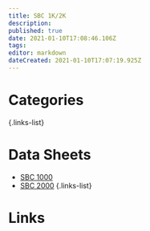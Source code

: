 ```yaml
---
title: SBC 1K/2K
description: 
published: true
date: 2021-01-10T17:08:46.106Z
tags: 
editor: markdown
dateCreated: 2021-01-10T17:07:19.925Z
---
```


# Categories

{.links-list}

# Data Sheets
- [SBC 1000](https://www.voipsupply.com/downloads/dl/file/id/37491/sbc_1000_gateway_datasheet.pdf)
- [SBC 2000](https://www.voipsupply.com/downloads/dl/file/id/37471/sbc_2000_datasheet.pdf)
{.links-list}

# Links

